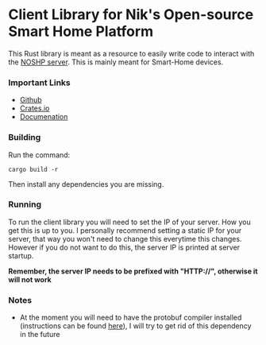 # Client Library for Nik's Open-source Smart Home Platform 
This Rust library is meant as a resource to easily write code to interact with the [NOSHP server](https://github.com/niknik3610/IoT_Platform). This is mainly meant for Smart-Home devices.  

### Important Links
- [Github](https://github.com/niknik3610/IoT_Platform)
- [Crates.io](https://crates.io/crates/serde)
- [Documenation](https://docs.rs/NOSHP-Client/0.1.2/NOSHP_Client/)

### Building 
Run the command:

```cargo build -r```

Then install any dependencies you are missing.

### Running
To run the client library you will need to set the IP of your server. How you get this is up to you. I personally recommend setting a static IP for your server, that way you won't need to change this everytime this changes. However if you do not want to do this, the server IP is printed at server startup. 

**Remember, the server IP needs to be prefixed with "HTTP://", otherwise it will not work**

### Notes
- At the moment you will need to have the protobuf compiler installed (instructions can be found [here](https://grpc.io/docs/protoc-installation/)), I will try to get rid of this dependency in the future

